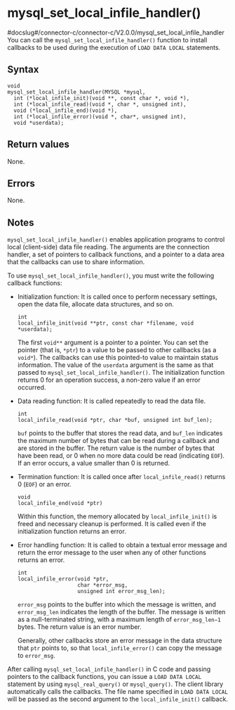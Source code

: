 mysql_set_local_infile_handler() 
=====================================================
#docslug#/connector-c/connector-c/V2.0.0/mysql_set_local_infile_handler
You can call the `mysql_set_local_infile_handler()` function to install callbacks to be used during the execution of `LOAD DATA LOCAL` statements. 

Syntax 
---------------------------

```unknow
void
mysql_set_local_infile_handler(MYSQL *mysql,
  int (*local_infile_init)(void **, const char *, void *),
  int (*local_infile_read)(void *, char *, unsigned int),
  void (*local_infile_end)(void *),
  int (*local_infile_error)(void *, char*, unsigned int),
  void *userdata);
```



Return values 
----------------------------------

None.

Errors 
---------------------------

None.

Notes 
--------------------------

`mysql_set_local_infile_handler()` enables application programs to control local (client-side) data file reading. The arguments are the connection handler, a set of pointers to callback functions, and a pointer to a data area that the callbacks can use to share information. 

To use `mysql_set_local_infile_handler()`, you must write the following callback functions:

* Initialization function: It is called once to perform necessary settings, open the data file, allocate data structures, and so on. 

  ```unknow
  int
  local_infile_init(void **ptr, const char *filename, void *userdata);
  ```

  

  The first `void**` argument is a pointer to a pointer. You can set the pointer (that is, `*ptr`) to a value to be passed to other callbacks (as a `void*`). The callbacks can use this pointed-to value to maintain status information. The value of the `userdata` argument is the same as that passed to `mysql_set_local_infile_handler()`. The initialization function returns 0 for an operation success, a non-zero value if an error occurred.
  

* Data reading function: It is called repeatedly to read the data file. 

  ```unknow
  int
  local_infile_read(void *ptr, char *buf, unsigned int buf_len);
  ```

  

  `buf` points to the buffer that stores the read data, and `buf_len` indicates the maximum number of bytes that can be read during a callback and are stored in the buffer. The return value is the number of bytes that have been read, or 0 when no more data could be read (indicating `EOF`). If an error occurs, a value smaller than 0 is returned.
  

* Termination function: It is called once after `local_infile_read()` returns 0 (`EOF`) or an error. 

  ```unknow
  void
  local_infile_end(void *ptr)
  ```

  

  Within this function, the memory allocated by `local_infile_init()` is freed and necessary cleanup is performed. It is called even if the initialization function returns an error.
  

* Error handling function: It is called to obtain a textual error message and return the error message to the user when any of other functions returns an error. 

  ```unknow
  int
  local_infile_error(void *ptr,
                     char *error_msg,
                     unsigned int error_msg_len);
  ```

  

  `error_msg` points to the buffer into which the message is written, and `error_msg_len` indicates the length of the buffer. The message is written as a null-terminated string, with a maximum length of `error_msg_len−1` bytes. The return value is an error number. 

  Generally, other callbacks store an error message in the data structure that `ptr` points to, so that `local_infile_error()` can copy the message to `error_msg`.
  




After calling `mysql_set_local_infile_handler()` in C code and passing pointers to the callback functions, you can issue a `LOAD DATA LOCAL` statement by using `mysql_real_query()` or `mysql_query()`. The client library automatically calls the callbacks. The file name specified in `LOAD DATA LOCAL` will be passed as the second argument to the `local_infile_init()` callback.
